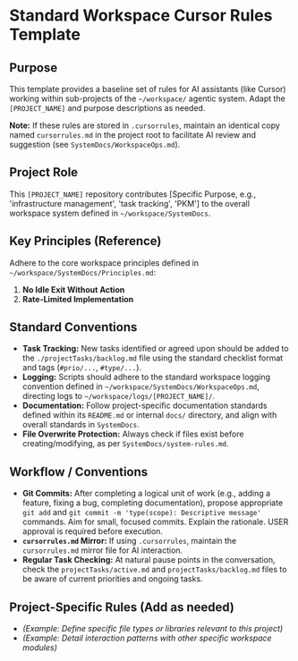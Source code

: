 # Standard Workspace Cursor Rules Template

## Purpose

This template provides a baseline set of rules for AI assistants (like Cursor) working within sub-projects of the `~/workspace/` agentic system. Adapt the `[PROJECT_NAME]` and purpose descriptions as needed.

**Note:** If these rules are stored in `.cursorrules`, maintain an identical copy named `cursorrules.md` in the project root to facilitate AI review and suggestion (see `SystemDocs/WorkspaceOps.md`).

## Project Role

This `[PROJECT_NAME]` repository contributes [Specific Purpose, e.g., 'infrastructure management', 'task tracking', 'PKM'] to the overall workspace system defined in `~/workspace/SystemDocs`.

## Key Principles (Reference)

Adhere to the core workspace principles defined in `~/workspace/SystemDocs/Principles.md`:
1.  **No Idle Exit Without Action**
2.  **Rate-Limited Implementation**

## Standard Conventions

*   **Task Tracking:** New tasks identified or agreed upon should be added to the `./projectTasks/backlog.md` file using the standard checklist format and tags (`#prio/...`, `#type/...`).
*   **Logging:** Scripts should adhere to the standard workspace logging convention defined in `~/workspace/SystemDocs/WorkspaceOps.md`, directing logs to `~/workspace/logs/[PROJECT_NAME]/`.
*   **Documentation:** Follow project-specific documentation standards defined within its `README.md` or internal `docs/` directory, and align with overall standards in `SystemDocs`.
*   **File Overwrite Protection:** Always check if files exist before creating/modifying, as per `SystemDocs/system-rules.md`.

## Workflow / Conventions

*   **Git Commits:** After completing a logical unit of work (e.g., adding a feature, fixing a bug, completing documentation), propose appropriate `git add` and `git commit -m 'type(scope): Descriptive message'` commands. Aim for small, focused commits. Explain the rationale. USER approval is required before execution.
*   **`cursorrules.md` Mirror:** If using `.cursorrules`, maintain the `cursorrules.md` mirror file for AI interaction.
*   **Regular Task Checking:** At natural pause points in the conversation, check the `projectTasks/active.md` and `projectTasks/backlog.md` files to be aware of current priorities and ongoing tasks.

## Project-Specific Rules (Add as needed)

*   *(Example: Define specific file types or libraries relevant to this project)*
*   *(Example: Detail interaction patterns with other specific workspace modules)* 
